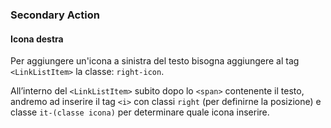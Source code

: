 ### Secondary Action
#### Icona destra
Per aggiungere un'icona a sinistra del testo bisogna aggiungere al tag `<LinkListItem>` la classe: `right-icon`.

All’interno del `<LinkListItem>` subito dopo lo `<span>` contenente il testo, andremo ad inserire il tag `<i>` con classi `right` (per definirne la posizione) e classe `it-(classe icona)` per determinare quale icona inserire. 

<!-- STORY -->
